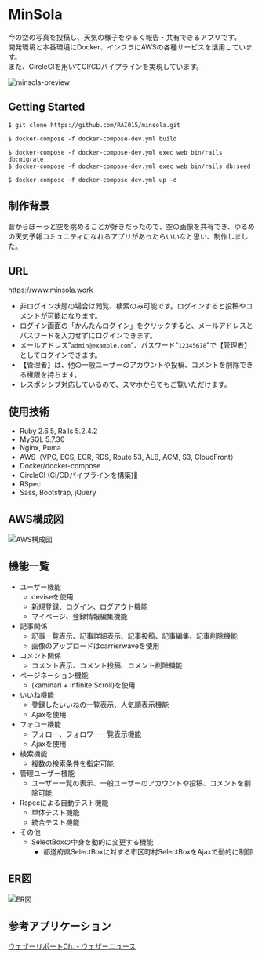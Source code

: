 # MinSola
今の空の写真を投稿し、天気の様子をゆるく報告・共有できるアプリです。<br>
開発環境と本番環境にDocker、インフラにAWSの各種サービスを活用しています。<br>
また、CircleCIを用いてCI/CDパイプラインを実現しています。

![minsola-preview](https://user-images.githubusercontent.com/62027190/83033724-6fc32f80-a072-11ea-8632-94be7d022781.jpg)

## Getting Started
```
$ git clone https://github.com/RAI015/minsola.git

$ docker-compose -f docker-compose-dev.yml build

$ docker-compose -f docker-compose-dev.yml exec web bin/rails db:migrate
$ docker-compose -f docker-compose-dev.yml exec web bin/rails db:seed

$ docker-compose -f docker-compose-dev.yml up -d
```

## 制作背景
昔からぼーっと空を眺めることが好きだったので、空の画像を共有でき、ゆるめの天気予報コミュニティになれるアプリがあったらいいなと思い、制作しました。

## URL
https://www.minsola.work <br>
- 非ログイン状態の場合は閲覧、検索のみ可能です。ログインすると投稿やコメントが可能になります。<br>
- ログイン画面の「かんたんログイン」をクリックすると、メールアドレスとパスワードを入力せずにログインできます。<br>
- メールアドレス"`admin@example.com`"、パスワード"`12345678`"で【管理者】としてログインできます。<br>
- 【管理者】は、他の一般ユーザーのアカウントや投稿、コメントを削除できる権限を持ちます。<br>
- レスポンシブ対応しているので、スマホからでもご覧いただけます。

## 使用技術
- Ruby 2.6.5, Rails 5.2.4.2
- MySQL 5.7.30
- Nginx, Puma
- AWS（VPC, ECS, ECR, RDS, Route 53, ALB, ACM, S3, CloudFront）
- Docker/docker-compose
- CircleCI (CI/CDパイプラインを構築)
- RSpec
- Sass, Bootstrap, jQuery

## AWS構成図
![AWS構成図](https://user-images.githubusercontent.com/62027190/83034680-78683580-a073-11ea-9d67-bc1b9c7dd405.png)

## 機能一覧
- ユーザー機能
  - deviseを使用
  - 新規登録、ログイン、ログアウト機能
  - マイページ、登録情報編集機能
- 記事関係
  - 記事一覧表示、記事詳細表示、記事投稿、記事編集、記事削除機能
  - 画像のアップロードはcarrierwaveを使用
- コメント関係
  - コメント表示、コメント投稿、コメント削除機能
- ページネーション機能
  - (kaminari + Infinite Scroll)を使用
- いいね機能
  - 登録したいいねの一覧表示、人気順表示機能
  - Ajaxを使用
- フォロー機能
  - フォロー、フォロワー一覧表示機能
  - Ajaxを使用
- 検索機能
  - 複数の検索条件を指定可能
- 管理ユーザー機能
  - ユーザー一覧の表示、一般ユーザーのアカウントや投稿、コメントを削除可能
- Rspecによる自動テスト機能
  - 単体テスト機能
  - 統合テスト機能
- その他
  - SelectBoxの中身を動的に変更する機能
    - 都道府県SelectBoxに対する市区町村SelectBoxをAjaxで動的に制御

## ER図
![ER図](https://user-images.githubusercontent.com/62027190/80856252-3372fe00-8c83-11ea-8165-75f6cd0f37c7.png)

## 参考アプリケーション
[ウェザーリポートCh. - ウェザーニュース](http://weathernews.jp/s/report/read/index.html)
